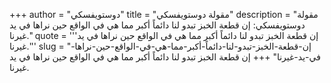 +++
author = "دوستويفسكي"
title = "مقولة دوستويفسكي"
description = "مقولة دوستويفسكي: إن قطعة الخبز تبدو لنا دائماً أكبر مما هي في الواقع حين نراها في يد غيرنا."
quote = '''إن قطعة الخبز تبدو لنا دائماً أكبر مما هي في الواقع حين نراها في يد غيرنا.'''
slug = "إن-قطعة-الخبز-تبدو-لنا-دائماً-أكبر-مما-هي-في-الواقع-حين-نراها-في-يد-غيرنا"
+++
إن قطعة الخبز تبدو لنا دائماً أكبر مما هي في الواقع حين نراها في يد غيرنا.
